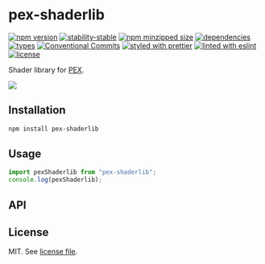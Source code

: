 # pex-shaderlib

[![npm version](https://img.shields.io/npm/v/pex-shaderlib)](https://www.npmjs.com/package/pex-shaderlib)
[![stability-stable](https://img.shields.io/badge/stability-stable-green.svg)](https://www.npmjs.com/package/pex-shaderlib)
[![npm minzipped size](https://img.shields.io/bundlephobia/minzip/pex-shaderlib)](https://bundlephobia.com/package/pex-shaderlib)
[![dependencies](https://img.shields.io/librariesio/release/npm/pex-shaderlib)](https://github.com/pex-gl/pex-shaderlib/blob/main/package.json)
[![types](https://img.shields.io/npm/types/pex-shaderlib)](https://github.com/microsoft/TypeScript)
[![Conventional Commits](https://img.shields.io/badge/Conventional%20Commits-1.0.0-fa6673.svg)](https://conventionalcommits.org)
[![styled with prettier](https://img.shields.io/badge/styled_with-Prettier-f8bc45.svg?logo=prettier)](https://github.com/prettier/prettier)
[![linted with eslint](https://img.shields.io/badge/linted_with-ES_Lint-4B32C3.svg?logo=eslint)](https://github.com/eslint/eslint)
[![license](https://img.shields.io/github/license/pex-gl/pex-shaderlib)](https://github.com/pex-gl/pex-shaderlib/blob/main/LICENSE.md)

Shader library for [PEX](https://pex.gl).

![](https://raw.githubusercontent.com/pex-gl/pex-shaderlib/main/screenshot.gif)

## Installation

```bash
npm install pex-shaderlib
```

## Usage

```js
import pexShaderlib from "pex-shaderlib";
console.log(pexShaderlib);
```

## API

<!-- api-start -->


<!-- api-end -->

## License

MIT. See [license file](https://github.com/pex-gl/pex-shaderlib/blob/main/LICENSE.md).
